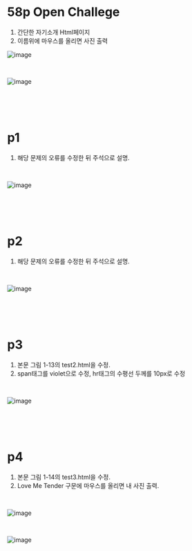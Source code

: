 # 58p Open Challege

1. 간단한 자기소개 Html페이지
2. 이름위에 마우스를 올리면 사진 출력

![image](https://github.com/rudgh4493/WebProgramming/assets/70314961/bbf8de7b-9fe1-43c9-8138-9246a5ab624e)

<br>

![image](https://github.com/rudgh4493/WebProgramming/assets/70314961/21db8870-0cf0-410f-8d07-71da54092932)

<br><br><br>



# p1

1. 해당 문제의 오류를 수정한 뒤 주석으로 설명.
   
<br>

![image](https://github.com/rudgh4493/WebProgramming/assets/70314961/8f8f4f30-d6f9-4f2a-9640-7eea00fa11a0)

<br><br><br>


# p2

1. 해당 문제의 오류를 수정한 뒤 주석으로 설명.
<br>

![image](https://github.com/rudgh4493/>WebProgramming/assets/70314961/481f381f-bfc3-4f88-91da-469a12ab1e4d)


<br><br><br>



# p3

1. 본문 그림 1-13의 test2.html을 수정.
2. span태그를 violet으로 수정, hr태그의 수평선 두께를 10px로 수정
   
<br>

![image](https://github.com/rudgh4493/WebProgramming/assets/70314961/6c8312d1-a8d6-4f9b-8923-981e0e1317d6)

<br><br><br>



# p4

1. 본문 그림 1-14의 test3.html을 수정.
2. Love Me Tender 구문에 마우스를 올리면 내 사진 출력.
   
<br>

![image](https://github.com/rudgh4493/WebProgramming/assets/70314961/2a881151-e858-4625-9a9b-c44b365761ed)

<br>

![image](https://github.com/rudgh4493/WebProgramming/assets/70314961/2413e6b2-db38-4b4e-b9bf-044cf48c89dd)

